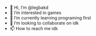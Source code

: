 - 👋 Hi, I’m @legbakd
- 👀 I’m interested in games
- 🌱 I’m currently learning programing first
- 💞️ I’m looking to collaborate on idk
- 📫 How to reach me idk

<!---
legbakd/legbakd is a ✨ special ✨ repository because its `README.md` (this file) appears on your GitHub profile.
You can click the Preview link to take a look at your changes.
--->
